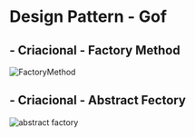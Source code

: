 # Design Pattern - Gof 

## - Criacional - Factory Method

![FactoryMethod](https://user-images.githubusercontent.com/14045217/179872586-a33d169a-b7c1-4cc8-86da-c4b7e1f2a9d1.jpeg)


## - Criacional - Abstract Fectory
![abstract factory](https://user-images.githubusercontent.com/14045217/179878090-c6af6e41-f37f-4382-92e4-d344aa005f7b.gif)

